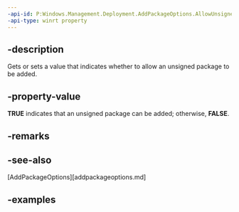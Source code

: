 ```yaml
---
-api-id: P:Windows.Management.Deployment.AddPackageOptions.AllowUnsigned
-api-type: winrt property
---
```


## -description

Gets or sets a value that indicates whether to allow an unsigned package to be added.

## -property-value

**TRUE** indicates that an unsigned package can be added; otherwise, **FALSE**.

## -remarks

## -see-also

[AddPackageOptions][addpackageoptions.md]

## -examples
